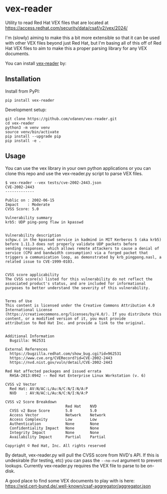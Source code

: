 # vex-reader
Utility to read Red Hat VEX files that are located at https://access.redhat.com/security/data/csaf/v2/vex/2024/

I'm (slowly) aiming to make this a bit more extensible so that it can be
used with other VEX files beyond just Red Hat, but I'm basing all of this
off of Red Hat VEX files to aim to make this a proper parsing library for
any VEX documents.

You can install [vex-reader](https://pypi.org/project/vex-reader/) by:

## Installation

Install from PyPI:

```shell
pip install vex-reader
```

Development setup:

```shell
git clone https://github.com/vdanen/vex-reader.git
cd vex-reader
python3 -m venv venv
source venv/bin/activate
pip install --upgrade pip
pip install -e .
```

## Usage

You can use the vex library in your own python applications or you can
clone this repo and use the vex-reader.py script to parse VEX files.

```shell
$ vex-reader --vex tests/cve-2002-2443.json
CVE-2002-2443
-------------

Public on : 2002-06-15
Impact    : Moderate
CVSS Score: 5.0

Vulnerability summary
krb5: UDP ping-pong flaw in kpasswd


Vulnerability description
schpw.c in the kpasswd service in kadmind in MIT Kerberos 5 (aka krb5) before 1.11.3 does not properly validate UDP packets before
sending responses, which allows remote attackers to cause a denial of service (CPU and bandwidth consumption) via a forged packet that
triggers a communication loop, as demonstrated by krb_pingpong.nasl, a related issue to CVE-1999-0103.


CVSS score applicability
The CVSS score(s) listed for this vulnerability do not reflect the associated product's status, and are included for informational
purposes to better understand the severity of this vulnerability.


Terms of Use
This content is licensed under the Creative Commons Attribution 4.0 International License
(https://creativecommons.org/licenses/by/4.0/). If you distribute this content, or a modified version of it, you must provide
attribution to Red Hat Inc. and provide a link to the original.


Additional Information
  Bugzilla: 962531

External References
  https://bugzilla.redhat.com/show_bug.cgi?id=962531
  https://www.cve.org/CVERecord?id=CVE-2002-2443
  https://nvd.nist.gov/vuln/detail/CVE-2002-2443

Red Hat affected packages and issued errata
  RHSA-2013:0942 -- Red Hat Enterprise Linux Workstation (v. 6)

CVSS v2 Vector
  Red Hat: AV:N/AC:L/Au:N/C:N/I:N/A:P
  NVD    : AV:N/AC:L/Au:N/C:N/I:N/A:P

CVSS v2 Score Breakdown
                           Red Hat    NVD
  CVSS v2 Base Score       5.0        5.0
  Access Vector            Network    Network
  Access Complexity        Low        Low
  Authentication           None       None
  Confidentiality Impact   None       None
  Integrity Impact         None       None
  Availability Impact      Partial    Partial

Copyright © Red Hat, Inc. All rights reserved
```

By detault, vex-reader.py will pull the CVSS score from NVD's API.  If this
is undesirable (for testing, etc) you can pass the `--no-nvd` argument to
prevent lookups.  Currently vex-reader.py requires the VEX file to parse to
be on-disk.

A good place to find some VEX documents to play with is here: https://wid.cert-bund.de/.well-known/csaf-aggregator/aggregator.json

